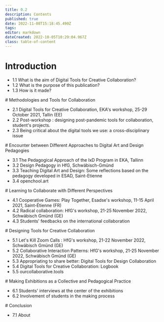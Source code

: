 ```yaml
---
title: 0.2
description: Contents
published: true
date: 2022-11-08T15:18:45.490Z
tags: 
editor: markdown
dateCreated: 2022-10-05T10:29:04.967Z
class: table-of-content
---
```


# Introduction
- 1.1 What is the aim of Digital Tools for Creative Collaboration?
- 1.2 What is the purpose of this publication?
- 1.3 How is it made?

# Methodologies and Tools for Collaboration
- 2.1 Dig­i­tal Tools for Cre­ative Col­lab­o­ra­tion, EKA's workshop, 25-29 October 2021, Tallin (EE)
- 2.2 Post-workshop : designing post-pandemic tools for collaboration, student's projects.
- 2.3 Being critical about the digital tools we use: a cross-disciplinary issue

# Encounter between Different Approaches to Digital Art and Design Pedagogies
- 3.1 The Pedagogical Approach of the IxD Program in EKA, Tallinn
- 3.2 Design Pedagogy in HfG, Schwäbisch-Gmünd
- 3.3 Teaching Digital Art and Design: Some reflections based on the pedagogy developed in ESAD, Saint-Etienne
- 3.4 openchool.art

# Learning to Collaborate with Different Perspectives
- 4.1 Cooperative Games: Play Together, Esadse's workshop, 11-15 April 2021, Saint-Étienne (FR)
- 4.2 Radical collaboration: HfG's workshop, 21-25 November 2022, Schwäbisch Gmünd (GE)
- 4.3 Students' feedbacks on the international collaboration

# Designing Tools for Creative Collaboration
- 5.1 Let's Kill Zoom Calls : HfG's workshop, 21-22 November 2022, Schwäbisch Gmünd (GE)
- 5.2 Collaborative Interaction Patterns: HfG's workshop, 21-25 November 2022, Schwäbisch Gmünd (GE)
- 5.3 Appropriating to share better: Digital Tools for Design Collaboration
- 5.4 Digital Tools for Creative Collaboration: Logbook
- 5.5 ourcollaborative.tools

# Making Exhibitions as a Collective and Pedagogical Practice
- 6.1 Students' interviews at the center of the exhibitions
- 6.2 Involvement of students in the making process

# Conclusion
- 7.1 About
